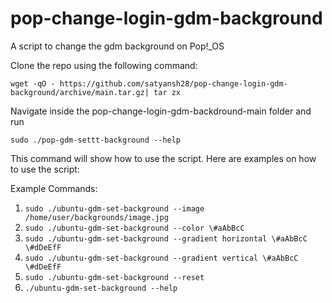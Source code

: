 # pop-change-login-gdm-background
A script  to change the gdm background on Pop!_OS

Clone the repo using the following command:

`wget -qO - https://github.com/satyansh28/pop-change-login-gdm-background/archive/main.tar.gz| tar zx`

Navigate inside the pop-change-login-gdm-backdround-main folder and run 

`sudo ./pop-gdm-settt-background --help`

This command will show how to use the script.
Here are examples on how to use the script:

Example Commands:

1. `sudo ./ubuntu-gdm-set-background --image /home/user/backgrounds/image.jpg`
2. `sudo ./ubuntu-gdm-set-background --color \#aAbBcC`
3. `sudo ./ubuntu-gdm-set-background --gradient horizontal \#aAbBcC \#dDeEfF`
4. `sudo ./ubuntu-gdm-set-background --gradient vertical \#aAbBcC \#dDeEfF`
5. `sudo ./ubuntu-gdm-set-background --reset`
6. `./ubuntu-gdm-set-background --help`

